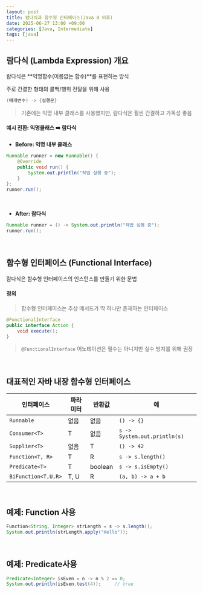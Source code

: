```yaml
---
layout: post
title: 람다식과 함수형 인터페이스(Java 8 이후)
date: 2025-06-27 13:00 +09:00
categories: [Java, Intermediate]
tags: [java]
---
```


## 람다식 (Lambda Expression) 개요

람다식은 **익명함수(이름없는 함수)**를 표현하는 방식

주로 간결한 형태의 콜백/행위 전달을 위해 사용

```java
(매개변수) -> {실행문}
```

> 기존에는 익명 내부 클래스를 사용했지만, 람다식은 훨씬 간결하고 가독성 좋음

#### 예시 전환: 익명클래스 ➡️ 람다식

- **Before: 익명 내부 클래스**

```java
Runnable runner = new Runnable() {
    @Override
    public void run() {
        System.out.println("작업 실행 중");
    }
};
runner.run();
```

<br>

- **After: 람다식**

```java
Runnable runner = () -> System.out.println("작업 실행 중");
runner.run();
```

<br>

## 함수형 인터페이스 (Functional Interface)

람다식은 함수형 인터페이스의 인스턴스를 만들기 위한 문법

#### 정의

> 함수형 인터페이스는 추상 메서드가 딱 하나만 존재하는 인터페이스

```java
@FunctionalInterface
public interface Action {
    void execute();
}
```

> `@FunctionalInterface` 어노테이션은 필수는 아니지만 실수 방지를 위해 권장

<br>

## 대표적인 자바 내장 함수형 인터페이스 

| 인터페이스               | 파라미터 | 반환값     | 예 |
| ------------------- | ---- | ------- | ---------------------------- |
| `Runnable`          | 없음   | 없음      | `() -> {}`                   |
| `Consumer<T>`       | T    | 없음      | `s -> System.out.println(s)` |
| `Supplier<T>`       | 없음   | T       | `() -> 42`                   |
| `Function<T, R>`    | T    | R       | `s -> s.length()`            |
| `Predicate<T>`      | T    | boolean | `s -> s.isEmpty()`           |
| `BiFunction<T,U,R>` | T, U | R       | `(a, b) -> a + b`            |

<br>

## 예제: Function 사용

```java 
Function<String, Integer> strLength = s -> s.length();
System.out.println(strLength.apply("Hello"));
```

<br>

## 예제: Predicate사용

```java
Predicate<Integer> isEven = n -> n % 2 == 0;
System.out.println(isEven.test(4));     // true
```

<br>

